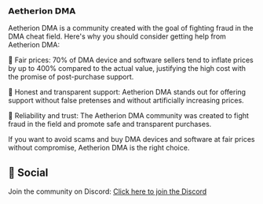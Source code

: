 ### 𝗔𝗲𝘁𝗵𝗲𝗿𝗶𝗼𝗻 𝗗𝗠𝗔

Aetherion DMA is a community created with the goal of fighting fraud in the DMA cheat field. Here's why you should consider getting help from Aetherion DMA:

🔹 Fair prices: 70% of DMA device and software sellers tend to inflate prices by up to 400% compared to the actual value, justifying the high cost with the promise of post-purchase support.

🔹 Honest and transparent support: Aetherion DMA stands out for offering support without false pretenses and without artificially increasing prices.

🔹 Reliability and trust: The Aetherion DMA community was created to fight fraud in the field and promote safe and transparent purchases.

If you want to avoid scams and buy DMA devices and software at fair prices without compromise, Aetherion DMA is the right choice.

## 📌 Social
Join the community on Discord: [Click here to join the Discord](https://discord.gg/vNDbjpyPAA)  

